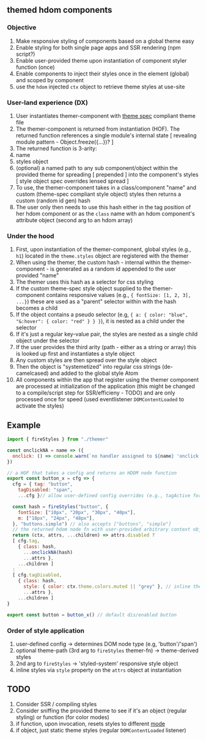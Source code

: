 ## themed hdom components

### Objective
1. Make responsive styling of components based on a global theme easy
2. Enable styling for both single page apps and SSR rendering (npm script?)
3. Enable user-provided theme upon instantiation of component styler function (once)
4. Enable components to inject their styles once in the <head> element (global) and scoped by component
5. use the `hdom` injected `ctx` object to retrieve theme styles at use-site

### User-land experience (DX)
1. User instantiates themer-component with [theme spec](https://styled-system.com/theme-specification) compliant theme file
2. The themer-component is returned from instantiation (HOF). The returned function references a single module's internal state [ revealing module pattern - Object.freeze({...})? ]
3. The returned function is 3-arity:
  1. name
  2. styles object
  3. (optional) a named path to any sub component/object within the provided theme for spreading [ prepended ] into the component's styles [ style object spec overrides lensed spread ]
4. To use, the themer-component takes in a class/component "name" and custom (theme-spec compliant style object) styles then returns a custom (random id gen) hash
5. The user only then needs to use this hash either in the tag position of her hdom component or as the `class` name with an hdom component's attribute object (second arg to an hdom array)

### Under the hood
1. First, upon instantiation of the themer-component, global styles (e.g., `h1`) located in the `theme.styles` object are registered with the themer
2. When using the themer, the custom hash - internal within the themer-component - is generated as a random id appended to the user provided "name"
3. The themer uses this hash as a selector for css styling
  1. If the custom theme-spec style object supplied to the themer-component contains responsive values (e.g., `{ fontSize: [1, 2, 3], ...}`) these are used as a "parent" selector within with the hash becomes a child
  2. If the object contains a pseudo selector (e.g, `{ a: { color: "blue", "&:hover": { color: "red" } } }`), it is nested as a child under the selector
  3. If it's just a regular key-value pair, the styles are nested as a single child object under the selector
4.  If the user provides the third arity (path - either as a string or array) this is looked up first and instantiates a style object
5.  Any custom styles are then spread over the style object
6.  Then the object is "systemetized" into regular css strings (de-camelcased) and added to the global style Atom
7. All components within the app that register using the themer component are processed at initialization of the application (this might be changed to a compile/script step for SSR/efficieny - TODO) and are only processed once for speed (used eventlistener `DOMContentLoaded` to activate the styles)
   
## Example

```js
import { fireStyles } from "./themer"

const onclickNA = name => ({ 
  onclick: () => console.warn(`no handler assigned to ${name} 'onclick' event`) 
})

// a HOF that takes a config and returns an HDOM node function
export const button_x = cfg => {
  cfg = { tag: "button", 
    tagDisabled: "span",
    ...cfg }// allow user-defined config overrides (e.g., tagActive for route link)

  const hash = fireStyles("button", {
    fontSize: ["10px", "20px", "30px", "40px"],
    m: ["18px", "24px", "48px"],
  }, "buttons.simple") // also accepts ["buttons", "simple"]
  // the returned hdom node fn with user-provided arbitrary context object
  return (ctx, attrs, ...children) => attrs.disabled ? 
  [ cfg.tag,
    { class: hash,
      ...onclickNA(hash) 
      ...attrs }, 
    ...children ]
  :
  [ cfg.tagDisabled,
    { class: hash,
      style: { color: ctx.theme.colors.muted || "grey" }, // inline theme-derived overrides
      ...attrs }, 
    ...children ]
}

export const button = button_x() // default dis/enabled button

```
### Order of style application

1. user-defined config -> determines DOM node type (e.g, 'button'/'span')
2. optional theme-path (3rd arg to `fireStyles` themer-fn) -> theme-derived styles
3. 2nd arg to `fireStyles` -> 'styled-system' responsive style object
4. inline styles via `style` property on the `attrs` object at instantiation


## TODO
1. Consider SSR / compiling styles
2. Consider sniffing the provided theme to see if it's an object (regular styling) or function (for color modes)
  1. if function, upon invocation, resets styles to different [mode](https://styled-system.com/guides/color-modes#adding-color-mode-state)
  2. if object, just static theme styles (regular `DOMContentLoaded` listener)